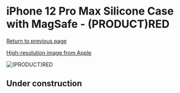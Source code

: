 # iPhone 12 Pro Max Silicone Case with MagSafe - (PRODUCT)RED

[Return to previous page](/iphone_12)

[High-resolution image from Apple](https://store.storeimages.cdn-apple.com/8756/as-images.apple.com/is/MHLF3?wid=4500&hei=4500&fmt=png)

<div style="width: 500px"><img src="/everyphone/MHLF3.png" alt="(PRODUCT)RED"></div>

## Under construction
